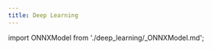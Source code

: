 ```yaml
---
title: Deep Learning
---
```


import ONNXModel from './deep_learning/_ONNXModel.md';

<ONNXModel/>

